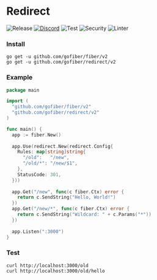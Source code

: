 # Redirect

![Release](https://img.shields.io/github/release/gofiber/redirect.svg)
[![Discord](https://img.shields.io/badge/discord-join%20channel-7289DA)](https://gofiber.io/discord)
![Test](https://github.com/gofiber/redirect/workflows/Test/badge.svg)
![Security](https://github.com/gofiber/redirect/workflows/Security/badge.svg)
![Linter](https://github.com/gofiber/redirect/workflows/Linter/badge.svg)

### Install
```
go get -u github.com/gofiber/fiber/v2
go get -u github.com/gofiber/redirect/v2
```
### Example
```go
package main

import (
  "github.com/gofiber/fiber/v2"
  "github.com/gofiber/redirect/v2"
)

func main() {
  app := fiber.New()
  
  app.Use(redirect.New(redirect.Config{
    Rules: map[string]string{
      "/old":   "/new",
      "/old/*": "/new/$1",
    },
    StatusCode: 301,
  }))
  
  app.Get("/new", func(c fiber.Ctx) error {
    return c.SendString("Hello, World!")
  })
  app.Get("/new/*", func(c fiber.Ctx) error {
    return c.SendString("Wildcard: " + c.Params("*"))
  })
  
  app.Listen(":3000")
}
```
### Test
```curl
curl http://localhost:3000/old
curl http://localhost:3000/old/hello
```
